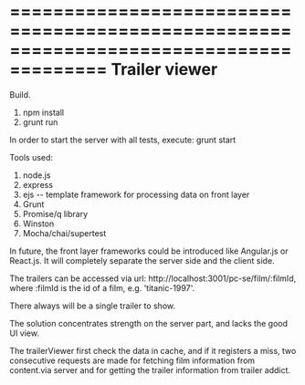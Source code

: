 =======================================================================================
Trailer viewer
======================================================================================

Build.

1. npm install
2. grunt run

In order to start the server with all tests, execute: grunt start


Tools used:

1. node.js
2. express
3. ejs -- template framework for processing data on front layer
4. Grunt 
5. Promise/q library 
6. Winston
7. Mocha/chai/supertest

In future, the front layer frameworks could be introduced like Angular.js or React.js.
It will completely separate the server side and the client side.


The trailers can be accessed via url:  http://localhost:3001/pc-se/film/:filmId, where :filmId is the id of a film, e.g. 'titanic-1997'.

There always will be a single trailer to show.

The solution concentrates strength on the server part, and lacks the good UI view.

The trailerViewer first check the data in cache, and if it registers a miss, two consecutive requests are made for fetching film information from content.via server and for getting the trailer information from trailer addict. 